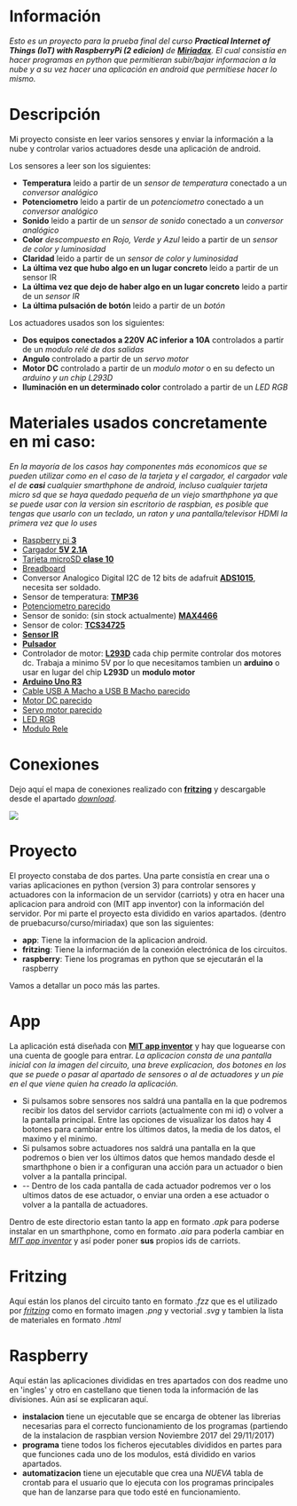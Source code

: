 # Información
*Esto es un proyecto para la prueba final del curso __Practical Internet of Things (IoT) with RaspberryPi (2 edicion)__ de [**Miriadax**](https://miriadax.net). El cual consistía en hacer programas en python que permitieran subir/bajar informacion a la nube y a su vez hacer una aplicación en android que permitiese hacer lo mismo.*

# Descripción
Mi proyecto consiste en leer varios sensores y enviar la información a la nube y controlar varios actuadores desde una aplicación de android.

Los sensores a leer son los siguientes:
- **Temperatura** leido a partir de un *sensor de temperatura* conectado a un *conversor analógico*
- **Potenciometro** leido a partir de un *potenciometro* conectado a un *conversor analógico*
- **Sonido** leido a partir de un *sensor de sonido* conectado a un *conversor analógico*
- **Color** *descompuesto en Rojo, Verde y Azul* leido a partir de un *sensor de color y luminosidad*
- **Claridad** leido a partir de un *sensor de color y luminosidad*
- **La última vez que hubo algo en un lugar concreto** leido a partir de un sensor IR
- **La última vez que dejo de haber algo en un lugar concreto** leido a partir de un *sensor IR*
- **La última pulsación de botón** leido a partir de un *botón*

Los actuadores usados son los siguientes:
- **Dos equipos conectados a 220V AC inferior a 10A** controlados a partir de un *modulo relé de dos salidas*
- **Angulo** controlado a partir de un *servo motor*
- **Motor DC** controlado a partir de un *modulo motor* o en su defecto un *arduino y un chip L293D*
- **Iluminación en un determinado color** controlado a partir de un *LED RGB*

# Materiales usados concretamente en mi caso:
*En la mayoría de los casos hay componentes más economicos que se pueden utilizar como en el caso de la tarjeta y el cargador, el cargador vale el de __casi__ cualquier smarthphone de android, incluso cualquier tarjeta micro sd que se haya quedado pequeña de un viejo smarthphone ya que se puede usar con la version sin escritorio de raspbian, es posible que tengas que usarlo con un teclado, un raton y una pantalla/televisor HDMI la primera vez que lo uses*

- [Raspberry pi **3**](https://www.amazon.es/Raspberry-Pi-Modelo-Quad-core-Cortex-A53/dp/B01CD5VC92/ref=sr_1_1?s=computers&ie=UTF8&qid=1516992365&sr=1-1&keywords=raspberry+pi+3)
- [Cargador **5V 2.1A**](https://www.amazon.es/Official-Power-Adapter-Raspberry-Pi/dp/B01CO1ELT8/ref=sr_1_2?s=computers&ie=UTF8&qid=1516992442&sr=1-2&keywords=cargador+raspberry+pi+3+oficial)
- [Tarjeta microSD **clase 10**](https://www.amazon.es/Samsung-EVO-Tarjeta-memoria-adaptador/dp/B06XW97Z9M/ref=sr_1_2?s=computers&ie=UTF8&qid=1516992531&sr=1-2&keywords=samsung+micro+sd)
- [Breadboard](http://www.cetronic.es/sqlcommerce/disenos/plantilla1/seccion/producto/DetalleProducto.jsp?idIdioma=&idTienda=93&codProducto=999441012&cPath=1017)
- Conversor Analogico Digital I2C de 12 bits de adafruit [**ADS1015**](https://www.adafruit.com/product/1083), necesita ser soldado.
- Sensor de temperatura: [**TMP36**](http://www.cetronic.es/sqlcommerce/disenos/plantilla1/seccion/producto/DetalleProducto.jsp?idIdioma=&idTienda=93&codProducto=888304007&cPath=1343)
- [Potenciometro parecido](http://www.cetronic.es/sqlcommerce/disenos/plantilla1/seccion/producto/DetalleProducto.jsp?idIdioma=&idTienda=93&codProducto=451220013&cPath=783)
- Sensor de sonido: (sin stock actualmente) [**MAX4466**](https://www.adafruit.com/product/1063) 
- Sensor de color: [**TCS34725**](https://www.adafruit.com/product/1334)
- [**Sensor IR**](https://www.pccomponentes.com/modulo-sensor-de-seguimiento-1-canal-compatible-con-arduino)
- [**Pulsador**](http://www.cetronic.es/sqlcommerce/disenos/plantilla1/seccion/producto/DetalleProducto.jsp?idIdioma=&idTienda=93&codProducto=999019247&cPath=1014)
- Controlador de motor: [**L293D**](https://www.amazon.es/Piezas-Stepper-Quadruple-Arduino-compatible/dp/B0165KHWGI/ref=sr_1_1?s=computers&ie=UTF8&qid=1516994276&sr=1-1&keywords=l293d) cada chip permite controlar dos motores dc. Trabaja a minimo 5V por lo que necesitamos tambien un **arduino** o usar en lugar del chip **L293D** un **modulo motor**
- [**Arduino Uno R3**](http://www.cetronic.es/sqlcommerce/disenos/plantilla1/seccion/producto/DetalleProducto.jsp?idIdioma=&idTienda=93&codProducto=151185017&cPath=1339)
- [Cable USB A Macho a USB B Macho parecido](http://www.cetronic.es/sqlcommerce/disenos/plantilla1/seccion/producto/DetalleProducto.jsp?idIdioma=&idTienda=93&codProducto=255369001&cPath=1294)
- [Motor DC parecido](https://www.amazon.es/20000-RPM-Motor-magnetico-velocidad/dp/B01H01PEA2/ref=sr_1_1?ie=UTF8&qid=1516995303&sr=8-1&keywords=motor+dc+9v)
- [Servo motor parecido](http://www.cetronic.es/sqlcommerce/disenos/plantilla1/seccion/producto/DetalleProducto.jsp?idIdioma=&idTienda=93&codProducto=999334074&cPath=1343)
- [LED RGB](http://www.cetronic.es/sqlcommerce/disenos/plantilla1/seccion/producto/DetalleProducto.jsp?idIdioma=&idTienda=93&codProducto=84-5A5SRBG&cPath=1158)
- [Modulo Rele](http://www.cetronic.es/sqlcommerce/disenos/plantilla1/seccion/producto/DetalleProducto.jsp?idIdioma=&idTienda=93&codProducto=888304034&cPath=1342)

# Conexiones
Dejo aquí el mapa de conexiones realizado con [**fritzing**](fritzing.org) y descargable desde el apartado [*download*](http://fritzing.org/download/).

![](https://i.imgur.com/0507fSa.png)

# Proyecto
El proyecto constaba de dos partes. Una parte consistía en crear una o varias aplicaciones en python (version 3) para controlar sensores y actuadores con la informacion de un servidor (carriots)  y otra en hacer una aplicacion para android con (MIT app inventor) con la información del servidor.
Por mi parte el proyecto esta dividido en varios apartados. (dentro de pruebacurso/curso/miriadax) que son las siguientes:

- **app**: Tiene la informacion de la aplicacion android.
- **fritzing**: Tiene la información de la conexión electrónica de los circuitos.
- **raspberry**: Tiene los programas en python que se ejecutarán el la raspberry

Vamos a detallar un poco más las partes.


# App
La aplicación está diseñada con [**MIT app inventor**](http://ai2.appinventor.mit.edu/) y hay que loguearse con una cuenta de google para entrar.
*La aplicacion consta de una pantalla inicial con la imagen del circuito, una breve explicacion, dos botones en los que se puede o pasar al apartado de sensores o al de actuadores y un pie en el que viene quien ha creado la aplicación.*
- Si pulsamos sobre sensores nos saldrá una pantalla en la que podremos recibir los datos del servidor carriots (actualmente con mi id) o volver a la pantalla principal. Entre las opciones de visualizar los datos hay 4 botones para cambiar entre los últimos datos, la media de los datos, el maximo y el minimo.
- Si pulsamos sobre actuadores nos saldrá una pantalla en la que podremos o bien ver los últimos datos que hemos mandado desde el smarthphone o bien ir a configuran una acción para un actuador o bien volver a la pantalla principal.
- -- Dentro de los cada pantalla de cada actuador podremos ver o los ultimos datos de ese actuador, o enviar una orden a ese actuador o volver a la pantalla de actuadores.

Dentro de este directorio estan tanto la app en formato *.apk* para poderse instalar en un smarthphone, como en formato *.aia* para poderla cambiar en [*MIT app inventor*](http://ai2.appinventor.mit.edu/) y así poder poner **sus** propios ids de carriots.

# Fritzing
Aquí están los planos del circuito tanto en formato *.fzz* que es el utilizado por [*fritzing*](fritzing.org) como en formato imagen *.png* y vectorial *.svg* y tambien la lista de materiales en formato *.html*

# Raspberry
Aquí están las aplicaciones divididas en tres apartados con dos readme uno en 'ingles' y otro en castellano que tienen toda la información de las divisiones.
Aún así se explicaran aquí.
- **instalacion** tiene un ejecutable que se encarga de obtener las librerias necesarias para el correcto funcionamiento de los programas (partiendo de la instalacion de raspbian version Noviembre 2017 del 29/11/2017)
- **programa** tiene todos los ficheros ejecutables divididos en partes para que funciones cada uno de los modulos, está dividido en varios apartados.
- **automatizacion** tiene un ejecutable que crea una *NUEVA* tabla de crontab para el usuario que lo ejecuta con los programas principales que han de lanzarse para que todo esté en funcionamiento.
